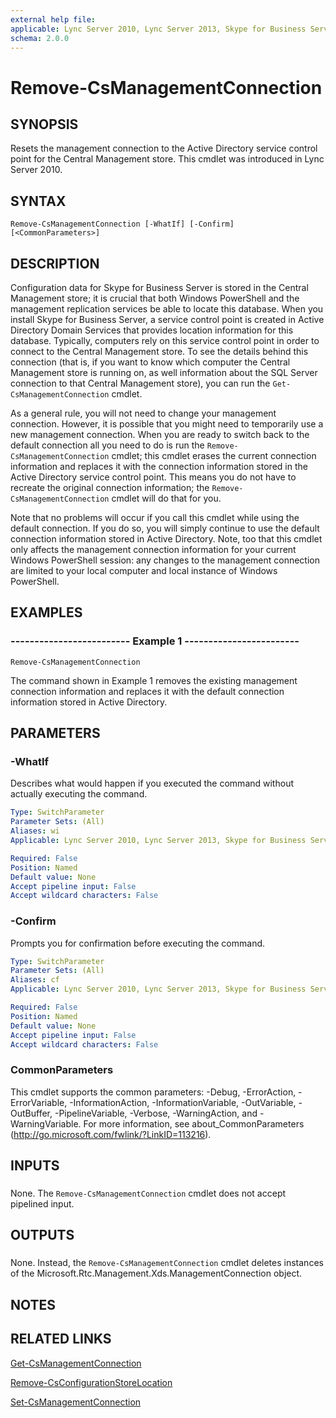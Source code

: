 ```yaml
---
external help file: 
applicable: Lync Server 2010, Lync Server 2013, Skype for Business Server 2015
schema: 2.0.0
---
```


# Remove-CsManagementConnection

## SYNOPSIS
Resets the management connection to the Active Directory service control point for the Central Management store.
This cmdlet was introduced in Lync Server 2010.


## SYNTAX

```
Remove-CsManagementConnection [-WhatIf] [-Confirm] [<CommonParameters>]
```

## DESCRIPTION
Configuration data for Skype for Business Server is stored in the Central Management store; it is crucial that both Windows PowerShell and the management replication services be able to locate this database.
When you install Skype for Business Server, a service control point is created in Active Directory Domain Services that provides location information for this database.
Typically, computers rely on this service control point in order to connect to the Central Management store.
To see the details behind this connection (that is, if you want to know which computer the Central Management store is running on, as well information about the SQL Server connection to that Central Management store), you can run the `Get-CsManagementConnection` cmdlet.

As a general rule, you will not need to change your management connection.
However, it is possible that you might need to temporarily use a new management connection.
When you are ready to switch back to the default connection all you need to do is run the `Remove-CsManagementConnection` cmdlet; this cmdlet erases the current connection information and replaces it with the connection information stored in the Active Directory service control point.
This means you do not have to recreate the original connection information; the `Remove-CsManagementConnection` cmdlet will do that for you.

Note that no problems will occur if you call this cmdlet while using the default connection.
If you do so, you will simply continue to use the default connection information stored in Active Directory.
Note, too that this cmdlet only affects the management connection information for your current Windows PowerShell session: any changes to the management connection are limited to your local computer and local instance of Windows PowerShell.


## EXAMPLES

### ------------------------- Example 1 ------------------------
```
Remove-CsManagementConnection
```

The command shown in Example 1 removes the existing management connection information and replaces it with the default connection information stored in Active Directory.


## PARAMETERS

### -WhatIf
Describes what would happen if you executed the command without actually executing the command.

```yaml
Type: SwitchParameter
Parameter Sets: (All)
Aliases: wi
Applicable: Lync Server 2010, Lync Server 2013, Skype for Business Server 2015

Required: False
Position: Named
Default value: None
Accept pipeline input: False
Accept wildcard characters: False
```

### -Confirm
Prompts you for confirmation before executing the command.

```yaml
Type: SwitchParameter
Parameter Sets: (All)
Aliases: cf
Applicable: Lync Server 2010, Lync Server 2013, Skype for Business Server 2015

Required: False
Position: Named
Default value: None
Accept pipeline input: False
Accept wildcard characters: False
```

### CommonParameters
This cmdlet supports the common parameters: -Debug, -ErrorAction, -ErrorVariable, -InformationAction, -InformationVariable, -OutVariable, -OutBuffer, -PipelineVariable, -Verbose, -WarningAction, and -WarningVariable. For more information, see about_CommonParameters (http://go.microsoft.com/fwlink/?LinkID=113216).

## INPUTS

###  
None.
The `Remove-CsManagementConnection` cmdlet does not accept pipelined input.

## OUTPUTS

###  
None.
Instead, the `Remove-CsManagementConnection` cmdlet deletes instances of the Microsoft.Rtc.Management.Xds.ManagementConnection object.

## NOTES

## RELATED LINKS

[Get-CsManagementConnection]()

[Remove-CsConfigurationStoreLocation]()

[Set-CsManagementConnection]()
